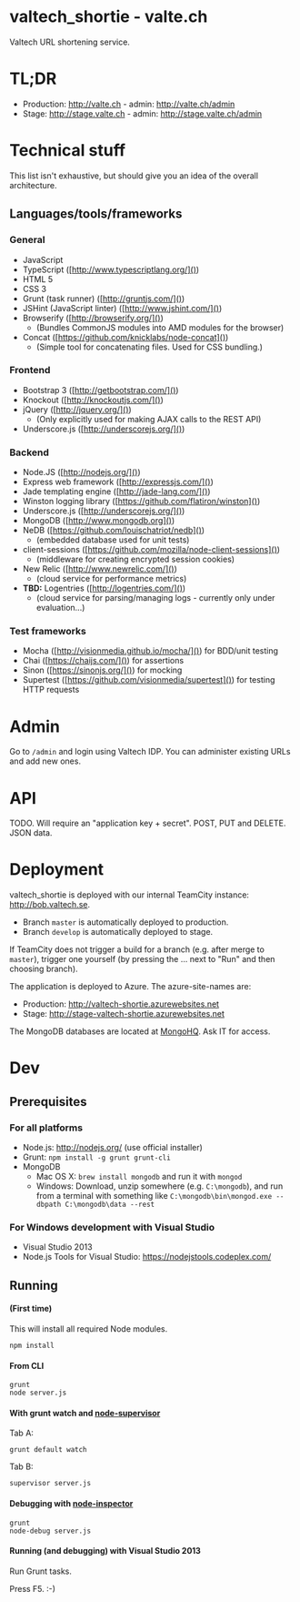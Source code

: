 # valtech\_shortie - valte.ch

Valtech URL shortening service.

# TL;DR

 * Production: http://valte.ch - admin: http://valte.ch/admin
 * Stage: http://stage.valte.ch - admin: http://stage.valte.ch/admin



# Technical stuff

This list isn't exhaustive, but should give you an idea of the overall architecture.

## Languages/tools/frameworks

### General

* JavaScript
* TypeScript ([http://www.typescriptlang.org/]())
* HTML 5
* CSS 3  
* Grunt (task runner) ([http://gruntjs.com/]())
* JSHint (JavaScript linter) ([http://www.jshint.com/]())
* Browserify ([http://browserify.org/]())
	* (Bundles CommonJS modules into AMD modules for the browser)
* Concat ([https://github.com/knicklabs/node-concat]())
	* (Simple tool for concatenating files. Used for CSS bundling.)

### Frontend

* Bootstrap 3 ([http://getbootstrap.com/]())
* Knockout ([http://knockoutjs.com/]())
* jQuery ([http://jquery.org/]())
	* (Only explicitly used for making AJAX calls to the REST API)
* Underscore.js ([http://underscorejs.org/]())

### Backend

* Node.JS ([http://nodejs.org/]())
* Express web framework ([http://expressjs.com/]())
* Jade templating engine ([http://jade-lang.com/]())
* Winston logging library ([https://github.com/flatiron/winston]())
* Underscore.js ([http://underscorejs.org/]())
* MongoDB ([http://www.mongodb.org]())
* NeDB ([https://github.com/louischatriot/nedb]())
	* (embedded database used for unit tests)
* client-sessions ([https://github.com/mozilla/node-client-sessions]())
	* (middleware for creating encrypted session cookies)
* New Relic ([http://www.newrelic.com/]())
	* (cloud service for performance metrics)
* **TBD:** Logentries ([http://logentries.com/]())
	* (cloud service for parsing/managing logs - currently only under evaluation...)

### Test frameworks

* Mocha ([http://visionmedia.github.io/mocha/]()) for BDD/unit testing
* Chai ([https://chaijs.com/]()) for assertions
* Sinon ([https://sinonjs.org/]()) for mocking
* Supertest ([https://github.com/visionmedia/supertest]()) for testing HTTP requests


# Admin

Go to `/admin` and login using Valtech IDP. You can administer existing URLs and add new ones.


# API

TODO. Will require an "application key + secret". POST, PUT and DELETE. JSON data.


# Deployment

valtech\_shortie is deployed with our internal TeamCity instance:
http://bob.valtech.se.

 * Branch `master` is automatically deployed to production.
 * Branch `develop` is automatically deployed to stage.

If TeamCity does not trigger a build for a branch (e.g. after merge to `master`), trigger one yourself (by pressing the ... next to "Run" and then choosing branch).

The application is deployed to Azure. The azure-site-names are:

 * Production: http://valtech-shortie.azurewebsites.net
 * Stage: http://stage-valtech-shortie.azurewebsites.net

The MongoDB databases are located at [MongoHQ](https://app.mongohq.com/). Ask IT for access.


# Dev

## Prerequisites

### For all platforms

 * Node.js: http://nodejs.org/ (use official installer)
 * Grunt: `npm install -g grunt grunt-cli`
 * MongoDB
   * Mac OS X: `brew install mongodb` and run it with `mongod`
   * Windows: Download, unzip somewhere (e.g. `C:\mongodb`), and run from a terminal with something like `C:\mongodb\bin\mongod.exe --dbpath C:\mongodb\data --rest`


### For Windows development with Visual Studio

 * Visual Studio 2013
 * Node.js Tools for Visual Studio: https://nodejstools.codeplex.com/

## Running

#### (First time)

This will install all required Node modules.

    npm install

#### From CLI

    grunt
    node server.js

#### With grunt watch and [node-supervisor](https://github.com/isaacs/node-supervisor)

Tab A:

    grunt default watch

Tab B:

    supervisor server.js

#### Debugging with [node-inspector](https://github.com/node-inspector/node-inspector)

    grunt
    node-debug server.js

#### Running (and debugging) with Visual Studio 2013

Run Grunt tasks.

Press F5. :-)
